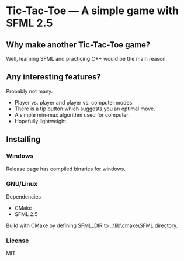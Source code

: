 # Tic-Tac-Toe — A simple game with SFML 2.5


## Why make another Tic-Tac-Toe game?
Well, learning SFML and practicing C++ would be the main reason. 

## Any interesting features?
Probably not many.
* Player vs. player and player vs. computer modes.
* There is a tip button which suggests you an optimal move. 
* A simple min-max algorithm used for computer.
* Hopefully lightweight.


## Installing

### Windows

Release page has compiled binaries for windows.

### GNU/Linux

Dependencies
* CMake
* SFML 2.5

Build with CMake by defining SFML_DIR to ..\lib\cmake\SFML directory.

### License
MIT

